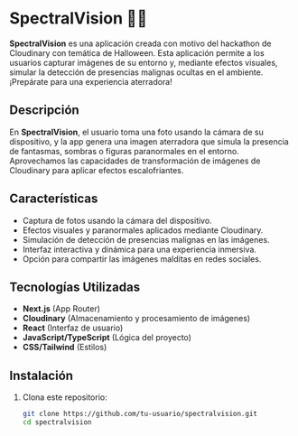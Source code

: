 # SpectralVision 🎃👻

**SpectralVision** es una aplicación creada con motivo del hackathon de Cloudinary con temática de Halloween. Esta aplicación permite a los usuarios capturar imágenes de su entorno y, mediante efectos visuales, simular la detección de presencias malignas ocultas en el ambiente. ¡Prepárate para una experiencia aterradora!

## Descripción

En **SpectralVision**, el usuario toma una foto usando la cámara de su dispositivo, y la app genera una imagen aterradora que simula la presencia de fantasmas, sombras o figuras paranormales en el entorno. Aprovechamos las capacidades de transformación de imágenes de Cloudinary para aplicar efectos escalofriantes.

## Características

- Captura de fotos usando la cámara del dispositivo.
- Efectos visuales y paranormales aplicados mediante Cloudinary.
- Simulación de detección de presencias malignas en las imágenes.
- Interfaz interactiva y dinámica para una experiencia inmersiva.
- Opción para compartir las imágenes malditas en redes sociales.

## Tecnologías Utilizadas

- **Next.js** (App Router)
- **Cloudinary** (Almacenamiento y procesamiento de imágenes)
- **React** (Interfaz de usuario)
- **JavaScript/TypeScript** (Lógica del proyecto)
- **CSS/Tailwind** (Estilos)

## Instalación

1. Clona este repositorio:

   ```bash
   git clone https://github.com/tu-usuario/spectralvision.git
   cd spectralvision